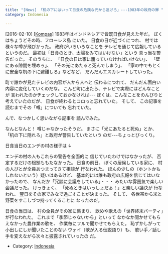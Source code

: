 ```yaml
---
title: "[News] 「机の下にはいって日食の危険な光から逃げろ」---1983年の政府の罪 "
category: Indonesia

---
```


[2016-02-10] [[Kompas]](http://kom.ps/AFudmL)  1983年はインドネシアで皆既日食が見えた年だ。
ぼくはちょうどその時、フローレス島
にいた。
日食の日が近づくにつれ、
村では様々な噂が飛びかった。
政府がいろいろなことを
テレビを通じて広報しているというのだ。
最初は「日食のとき、太陽をみてはいけない」という
真っ当な警告だった。
そのうちに、
「日食の日は家に籠っていなければいけない」、
「壁にある隙間を埋めろ」、
「その光にあたると死んでしまう」、
「家の中でもとくに安全な机の下に避難しろ」などなど、
だんだんエスカレートしていった。

 町で誰かが見たテレビの内容が人から人へと
伝わるにつれて、
だんだん面白い内容に変化していくのだな。
こんど町に出たら、テレビで実際にはどんなことが
言われたのかチェックしておかなければ---
ぼくは、こんなことをのんびりと考えていたのだが、
日食が終わるとコロっと忘れていた。
そして、
この記事を読むまでその「噂」についても
忘れていた。

 んで、なつかしく思いながら記事を
読んでみた。

 なんとなんと！
噂じゃなかったそうだ。
まさに「光にあたると死ぬ」とか、
「机の下に隠れろ」と政府が警告していたという
のだ---ちょっとびっくり。

 日食当日のエンデの村の様子は ↓

<!--more-->

 エンデの村の人もこれらの警告を全面的に
信じていたわけではなかったが、
否定するだけの根拠ももたなかった。
日食の前日、
ぼくの居候している家に、
村の人びとが全員あつまってきて相談が
行なわれた。
ほんの少しの（ホントかもしれないという）疑いはあるけど、
基本的には誰も政府の広報を信じてはいなかったので、
なんだか「冗談に会議をしている」・・・
みたいな雰囲気で楽しい会議だった。
けっきょく、
「死ぬときはいっしょだぁ！」と楽しい議決が
行なわれ、
翌日をその家でみなで過ごすことが決まった。
そして、
各世帯から米と野菜をすこしづつ持ってくることに
なったのだ。

 日食の当日は、
村の全員がその家に集まり、
飲めや歌えの「世界終末パーティ」が行なわれた。
これまで「季節じゃないから」といって
なかなか聞かせてもらえなかった農作業の歌を、
作業毎にフルで聞かせてもらえた。
恥ずかしがって小出しにしか聞いたことのない
ウォイ（歌が入る伝説語り）も、
歌い手／話し手を変えながら次々と披露されていったの
だ。

- Category: [Indonesia](/categories.html#Indonesia)

